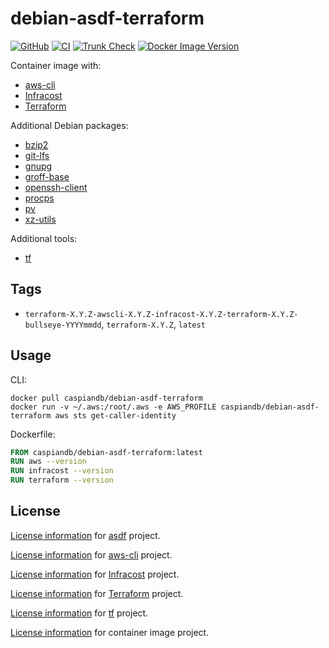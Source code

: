 # debian-asdf-terraform

[![GitHub](https://img.shields.io/github/v/tag/caspiandb/docker-debian-asdf-terraform?label=GitHub)](https://github.com/caspiandb/docker-debian-asdf-terraform)
[![CI](https://github.com/caspiandb/docker-debian-asdf-terraform/actions/workflows/ci.yaml/badge.svg)](https://github.com/caspiandb/docker-debian-asdf-terraform/actions/workflows/ci.yaml)
[![Trunk Check](https://github.com/caspiandb/docker-debian-asdf-terraform/actions/workflows/trunk.yaml/badge.svg)](https://github.com/caspiandb/docker-debian-asdf-terraform/actions/workflows/trunk.yaml)
[![Docker Image Version](https://img.shields.io/docker/v/caspiandb/debian-asdf-terraform/latest?label=docker&logo=docker)](https://hub.docker.com/r/caspiandb/debian-asdf-terraform)

Container image with:

- [aws-cli](https://github.com/aws/aws-cli)
- [Infracost](https://github.com/infracost/infracost)
- [Terraform](https://github.com/hashicorp/terraform)

Additional Debian packages:

- [bzip2](https://packages.debian.org/bullseye/bzip2)
- [git-lfs](https://packages.debian.org/bullseye/git-lfs)
- [gnupg](https://packages.debian.org/bullseye/gnupg)
- [groff-base](https://packages.debian.org/bullseye/groff-base)
- [openssh-client](https://packages.debian.org/bullseye/openssh-client)
- [procps](https://packages.debian.org/bullseye/procps)
- [pv](https://packages.debian.org/bullseye/pv)
- [xz-utils](https://packages.debian.org/bullseye/xz-utils)

Additional tools:

- [tf](https://github.com/dex4er/tf)

## Tags

- `terraform-X.Y.Z-awscli-X.Y.Z-infracost-X.Y.Z-terraform-X.Y.Z-bullseye-YYYYmmdd`, `terraform-X.Y.Z`, `latest`

## Usage

CLI:

```shell
docker pull caspiandb/debian-asdf-terraform
docker run -v ~/.aws:/root/.aws -e AWS_PROFILE caspiandb/debian-asdf-terraform aws sts get-caller-identity
```

Dockerfile:

```Dockerfile
FROM caspiandb/debian-asdf-terraform:latest
RUN aws --version
RUN infracost --version
RUN terraform --version
```

## License

[License information](https://github.com/asdf-vm/asdf/blob/master/LICENSE) for
[asdf](https://asdf-vm.com/) project.

[License information](https://github.com/aws/aws-cli/blob/develop/LICENSE.txt)
for [aws-cli](https://github.com/aws/aws-cli) project.

[License
information](https://github.com/infracost/infracost/blob/master/LICENSE) for
[Infracost](https://github.com/infracost/infracost) project.

[License
information](https://github.com/hashicorp/terraform/blob/main/LICENSE) for
[Terraform](https://github.com/hashicorp/terraform) project.

[License
information](https://github.com/dex4er/tf/blob/main/LICENSE) for
[tf](https://github.com/dex4er/tf) project.

[License
information](https://github.com/caspiandb/docker-debian-asdf-terraform/blob/main/LICENSE) for
container image project.
